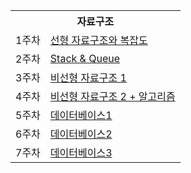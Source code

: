 <table>
<tr><th colspan="2">자료구조</th></tr>
<tr><td rowspan="1">1주차</td><td><a href = "https://volcano-catfish-a3b.notion.site/65f5599f231d4cfb9f898a1acc79082f?pvs=4">선형 자료구조와 복잡도</a></td></tr>
<tr><td rowspan="1">2주차</td><td><a href = "https://volcano-catfish-a3b.notion.site/Stack-Queue-21975c11363f4be8a43a8063030086c3?pvs=4">Stack & Queue</a></td></tr>
<tr><td rowspan="1">3주차</td><td><a href = "https://volcano-catfish-a3b.notion.site/27b2abfd80d64e059179f6cdcfa24c7e?pvs=4">비선형 자료구조 1</a></td></tr>
<tr></tr><td rowspan="1">4주차</td><td><a href = "https://volcano-catfish-a3b.notion.site/22e3e50f57914035aa459298fc65aba7?pvs=4">비선형 자료구조 2 + 알고리즘</a></td></tr>
<tr></tr><td rowspan="1">5주차</td><td><a href = "https://volcano-catfish-a3b.notion.site/1-e8f12ee148b24dfb9ec4fb59eeb3b031?pvs=4">데이터베이스1</a></td></tr>
<tr></tr><td rowspan="1">6주차</td><td><a href = "https://volcano-catfish-a3b.notion.site/2-7e5471acc6a647df891ea261c946db21?pvs=4">데이터베이스2</a></td></tr>
<tr></tr><td rowspan="1">7주차</td><td><a href = "https://volcano-catfish-a3b.notion.site/3-1ff2453de7b14368a26561d6ccf417a6?pvs=4">데이터베이스3</a></td></tr>
  
</table>
